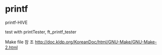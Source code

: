 # printf
printf-HIVE


test with printTester, ft_printf_tester 



Make file 참 조 http://doc.kldp.org/KoreanDoc/html/GNU-Make/GNU-Make-2.html
